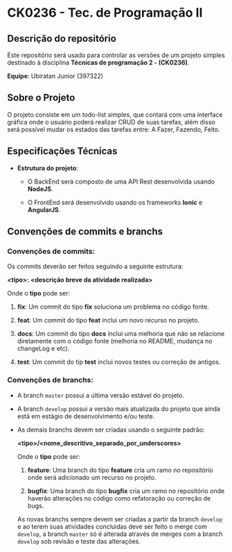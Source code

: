 # CK0236 - Tec. de Programação II


## Descrição do repositório

Este repositório será usado para controlar as versões de um projeto simples destinado à disciplina **Técnicas de programação 2 - (CK0236)**.

**Equipe**: Ubiratan Junior (397322)

## Sobre o Projeto

 O projeto consiste em um todo-list simples, que contará com uma interface gráfica onde o usuário poderá realizar CRUD de suas tarefas, além disso será possível mudar os estados das tarefas entre: A Fazer, Fazendo, Feito.


## Especificações Técnicas

  - **Estrutura do projeto**:
    - O BackEnd será composto de uma API Rest desenvolvida usando **NodeJS**.

    - O FrontEnd será desenvolvido usando os frameworks **Ionic** e **AngularJS**.

## Convenções de commits e branchs

### Convenções de commits:

Os commits deverão ser feitos seguindo a seguinte estrutura:

**\<tipo\>:** **\<descrição breve da atividade realizada\>**

Onde o **tipo** pode ser:

1. **fix**: Um commit do tipo **fix** soluciona um problema no código fonte.

2. **feat**: Um commit do tipo **feat** inclui um novo recurso no projeto.

3. **docs**: Um commit do tipo **docs** inclui uma melhoria que não se relacione diretamente com o código fonte (melhoria no README, mudança no changeLog e etc).

4. **test**: Um commit do tip **test** inclui novos testes ou correção de antigos.

### Convenções de branchs:  

- A branch ```master``` possui a última versão estável do projeto.

- A branch ```develop``` possui a versão mais atualizada do projeto que ainda está em estágio de desenvolvimento e/ou teste.

- As demais branchs devem ser criadas usando o seguinte padrão:

  **\<tipo\>/\<nome_descritivo_separado_por_underscores\>**

  Onde o **tipo** pode ser:

  1. **feature**: Uma  branch do tipo **feature** cria um ramo no repositório onde será adicionado um recurso no projeto.

  2. **bugfix**: Uma branch do tipo **bugfix** cria um ramo no repositório onde haverão alterações no código como refatoração ou correção de bugs.

  As novas branchs sempre devem ser criadas a partir da branch ```develop``` e ao terem suas atividades concluidas deve ser feito o merge com ```develop```, a branch ```master``` só é alterada através de merges com a branch ```develop``` sob revisão e teste das alterações.
